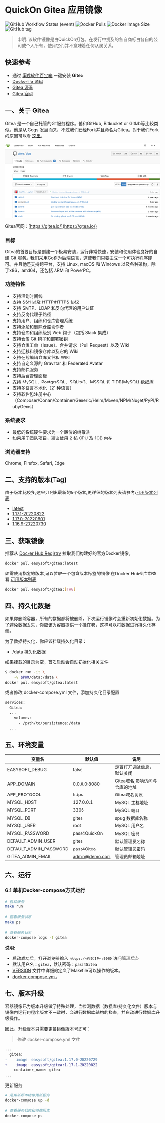 <!-- 该文档是模板生成，手动修改的内容会被覆盖，详情参见：https://github.com/quicklyon/template-toolkit -->
# QuickOn Gitea 应用镜像

![GitHub Workflow Status (event)](https://img.shields.io/github/workflow/status/quicklyon/gitea-docker/build?style=flat-square)
![Docker Pulls](https://img.shields.io/docker/pulls/easysoft/gitea?style=flat-square)
![Docker Image Size](https://img.shields.io/docker/image-size/easysoft/gitea?style=flat-square)
![GitHub tag](https://img.shields.io/github/v/tag/quicklyon/gitea-docker?style=flat-square)

> 申明: 该软件镜像是由QuickOn打包。在发行中提及的各自商标由各自的公司或个人所有，使用它们并不意味着任何从属关系。

## 快速参考

- 通过 [渠成软件百宝箱](https://www.qucheng.com/app-install/install-gitea-134.html) 一键安装 **Gitea**
- [Dockerfile 源码](https://github.com/quicklyon/gitea-docker)
- [Gitea 源码](https://github.com/go-gitea/gitea)
- [Gitea 官网](https://gitea.io/)

## 一、关于 Gitea

<!-- 这里写应用的【介绍信息】 -->
Gitea 是一个自己托管的Git服务程序。他和GitHub, Bitbucket or Gitlab等比较类似。他是从 Gogs 发展而来，不过我们已经Fork并且命名为Gitea。对于我们Fork的原因可以看 [这里](https://blog.gitea.io/2016/12/welcome-to-gitea/)。

![screenshots](https://raw.githubusercontent.com/quicklyon/gitea-docker/main/.template/screenshot.png)

Gitea官网：[https://gitea.io/](https://gitea.io/)

<!-- 这里写应用的【附加信息】 -->
### 目标

Gitea的首要目标是创建一个极易安装，运行非常快速，安装和使用体验良好的自建 Git 服务。我们采用Go作为后端语言，这使我们只要生成一个可执行程序即可。并且他还支持跨平台，支持 Linux, macOS 和 Windows 以及各种架构，除了x86，amd64，还包括 ARM 和 PowerPC。

### 功能特性

- 支持活动时间线
- 支持 SSH 以及 HTTP/HTTPS 协议
- 支持 SMTP、LDAP 和反向代理的用户认证
- 支持反向代理子路径
- 支持用户、组织和仓库管理系统
- 支持添加和删除仓库协作者
- 支持仓库和组织级别 Web 钩子（包括 Slack 集成）
- 支持仓库 Git 钩子和部署密钥
- 支持仓库工单（Issue）、合并请求（Pull Request）以及 Wiki
- 支持迁移和镜像仓库以及它的 Wiki
- 支持在线编辑仓库文件和 Wiki
- 支持自定义源的 Gravatar 和 Federated Avatar
- 支持邮件服务
- 支持后台管理面板
- 支持 MySQL、PostgreSQL、SQLite3、MSSQL 和 TiDB(MySQL) 数据库
- 支持多语言本地化（21 种语言）
- 支持软件包注册中心（Composer/Conan/Container/Generic/Helm/Maven/NPM/Nuget/PyPI/RubyGems）

### 系统要求

- 最低的系统硬件要求为一个廉价的树莓派
- 如果用于团队项目，建议使用 2 核 CPU 及 1GB 内存

### 浏览器支持

Chrome, Firefox, Safari, Edge

## 二、支持的版本(Tag)

由于版本比较多,这里只列出最新的5个版本,更详细的版本列表请参考:[可用版本列表](https://hub.docker.com/r/easysoft/gitea/tags/)

<!-- 这里是应用的【Tag】信息，通过命令维护，详情参考：https://github.com/quicklyon/template-toolkit -->
- [latest](https://github.com/go-gitea/gitea/releases/tag/v1.17.1)
- [1.17.1-20220822](https://github.com/go-gitea/gitea/releases/tag/v1.17.1)
- [1.17.0-20220801](https://github.com/go-gitea/gitea/releases/tag/v1.17.0)
- [1.16.9-20220730](https://github.com/go-gitea/gitea/releases/tag/v1.16.9)

## 三、获取镜像

推荐从 [Docker Hub Registry](https://hub.docker.com/r/easysoft/gitea) 拉取我们构建好的官方Docker镜像。

```bash
docker pull easysoft/gitea:latest
```

如需使用指定的版本,可以拉取一个包含版本标签的镜像,在Docker Hub仓库中查看 [可用版本列表](https://hub.docker.com/r/easysoft/gitea/tags/)

```bash
docker pull easysoft/gitea:[TAG]
```

## 四、持久化数据

如果你删除容器，所有的数据都将被删除，下次运行镜像时会重新初始化数据。为了避免数据丢失，你应该为容器提供一个挂在卷，这样可以将数据进行持久化存储。

为了数据持久化，你应该挂载持久化目录：

- /data 持久化数据

如果挂载的目录为空，首次启动会自动初始化相关文件

```bash
$ docker run -it \
    -v $PWD/data:/data \
docker pull easysoft/gitea:latest
```

或者修改 docker-compose.yml 文件，添加持久化目录配置

```bash
services:
  Gitea:
  ...
    volumes:
      - /path/to/persistence:/data
  ...
```

## 五、环境变量

<!-- 这里写应用的【环境变量信息】 -->
| 变量名           | 默认值        | 说明                             |
| ---------------- | ------------- | -------------------------------- |
| EASYSOFT_DEBUG   | false         | 是否打开调试信息，默认关闭       |
| APP_DOMAIN       | 0.0.0.0:8080  | Gitea域名,影响访问与仓库的地址 |
| APP_PROTOCOL     | https         | Gitea域名协议 |
| MYSQL_HOST       | 127.0.0.1     | MySQL 主机地址                   |
| MYSQL_PORT       | 3306          | MySQL 端口                       |
| MYSQL_DB         | gitea          | spug 数据库名称                 |
| MYSQL_USER       | root          | MySQL 用户名                      |
| MYSQL_PASSWORD   | pass4QuickOn  | MySQL 密码                        |
| DEFAULT_ADMIN_USER| gitea        | 默认管理员名称             |
| DEFAULT_ADMIN_PASSWORD | pass4Gitea | 默认管理员密码 |
| GITEA_ADMIN_EMAIL | admin@demo.com | 管理员邮箱地址|

## 六、运行

### 6.1 单机Docker-compose方式运行

```bash
# 启动服务
make run

# 查看服务状态
make ps

# 查看服务日志
docker-compose logs -f gitea

```

<!-- 这里写应用的【make命令的备注信息】位于文档最后端 -->
**说明:**

- 启动成功后，打开浏览器输入 `http://<你的IP>:8080` 访问管理后台
- 默认用户名：`gitea`，默认密码：`pass4Gitea`
- [VERSION](https://github.com/quicklyon/gitea-docker/blob/main/VERSION) 文件中详细的定义了Makefile可以操作的版本。
- [docker-compose.yml](https://github.com/quicklyon/gitea-docker/blob/main/docker-compose.yml)。

## 七、版本升级

<!-- 这里是应用的【应用升级】信息，通过命令维护，详情参考：https://github.com/quicklyon/doc-toolkit -->
容器镜像已为版本升级做了特殊处理，当检测数据（数据库/持久化文件）版本与镜像内运行的程序版本不一致时，会进行数据库结构的检查，并自动进行数据库升级操作。

因此，升级版本只需要更换镜像版本号即可：

> 修改 docker-compose.yml 文件

```diff
...
  gitea:
-    image: easysoft/gitea:1.17.0-20220729
+    image: easysoft/gitea:1.17.1-20220822
    container_name: gitea
...
```

更新服务

```bash
# 是用新版本镜像更新服务
docker-compose up -d

# 查看服务状态和镜像版本
docker-compose ps
```